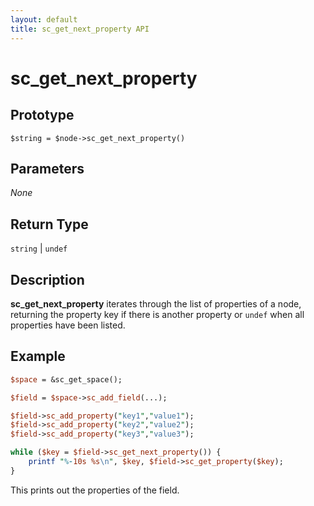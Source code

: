 ```yaml
---
layout: default
title: sc_get_next_property API
---
```



sc_get_next_property
====================


Prototype
---------

```
$string = $node->sc_get_next_property()
```


Parameters
----------

_None_

Return Type
-----------

`string` | `undef`


Description
-----------

**sc_get_next_property** iterates through the list of properties of a node,
returning the property key if there is another property or `undef` when all
properties have been listed.


Example
-------

```perl
$space = &sc_get_space();

$field = $space->sc_add_field(...);

$field->sc_add_property("key1","value1");
$field->sc_add_property("key2","value2");
$field->sc_add_property("key3","value3");

while ($key = $field->sc_get_next_property()) {
	printf "%-10s %s\n", $key, $field->sc_get_property($key);
}
```

This prints out the properties of the field.
